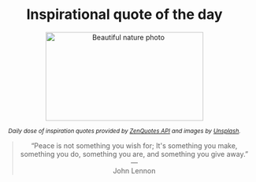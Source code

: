 
<div align="center">

# Inspirational quote of the day

<img src="./data/photo.jpeg" alt="Beautiful nature photo" width="320" height="180">

<sub><i>Daily dose of inspiration quotes provided by [ZenQuotes API](https://zenquotes.io/) and images by [Unsplash](https://unsplash.com/).</i></sub>


<blockquote>&ldquo;Peace is not something you wish for; It's something you make, something you do, something you are, and something you give away.&rdquo; &mdash; <footer>John Lennon</footer></blockquote>

</div>
